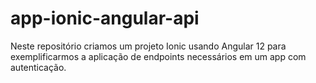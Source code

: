 # app-ionic-angular-api
Neste repositório criamos um projeto Ionic usando Angular 12 para exemplificarmos a aplicação de endpoints necessários em um app com autenticação.
